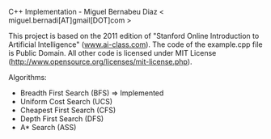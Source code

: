 C++ Implementation - Miguel Bernabeu Diaz < miguel.bernadi[AT]gmail[DOT]com >

This project is based on the 2011 edition of "Stanford Online Introduction to Artificial Intelligence" (www.ai-class.com).
The code of the example.cpp file is Public Domain. All other code is licensed under MIT License (http://www.opensource.org/licenses/mit-license.php).

Algorithms:
 * Breadth First Search  (BFS) => Implemented
 * Uniform Cost Search   (UCS)
 * Cheapest First Search (CFS)	
 * Depth First Search    (DFS)
 * A\* Search            (ASS)
